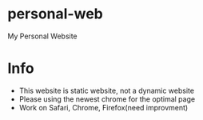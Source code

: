 # personal-web
My Personal Website
# Info
- This website is static website, not a dynamic website
- Please using the newest chrome for the optimal page
- Work on Safari, Chrome, Firefox(need improvment)

